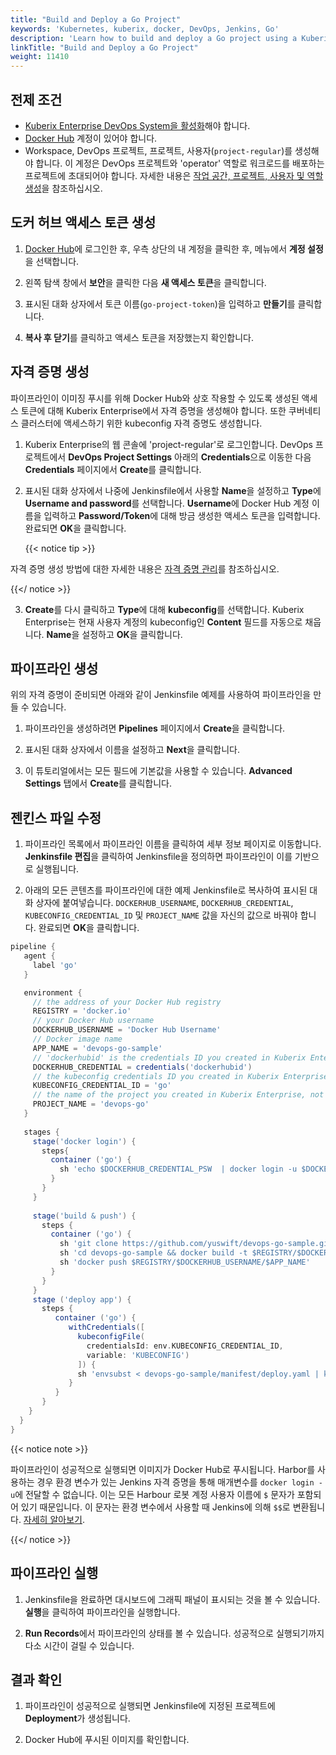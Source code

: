 ```yaml
---
title: "Build and Deploy a Go Project"
keywords: 'Kubernetes, kuberix, docker, DevOps, Jenkins, Go'
description: 'Learn how to build and deploy a Go project using a Kuberix Enterprise pipeline.'
linkTitle: "Build and Deploy a Go Project"
weight: 11410
---
```


## 전제 조건

- [Kuberix Enterprise DevOps System을 활성화](../../../pluggable-components/devops/)해야 합니다.
- [Docker Hub](https://hub.docker.com/) 계정이 있어야 합니다.
- Workspace, DevOps 프로젝트, 프로젝트, 사용자(`project-regular`)를 생성해야 합니다. 이 계정은 DevOps 프로젝트와 'operator' 역할로 워크로드를 배포하는 프로젝트에 초대되어야 합니다. 자세한 내용은 [작업 공간, 프로젝트, 사용자 및 역할 생성](../../../quick-start/create-workspace-and-project/)을 참조하십시오.

## 도커 허브 액세스 토큰 생성

1. [Docker Hub](https://hub.docker.com/)에 로그인한 후, 우측 상단의 내 계정을 클릭한 후, 메뉴에서 **계정 설정**을 선택합니다.

2. 왼쪽 탐색 창에서 **보안**을 클릭한 다음 **새 액세스 토큰**을 클릭합니다.

3. 표시된 대화 상자에서 토큰 이름(`go-project-token`)을 입력하고 **만들기**를 클릭합니다.

4. **복사 후 닫기**를 클릭하고 액세스 토큰을 저장했는지 확인합니다.

## 자격 증명 생성

파이프라인이 이미징 푸시를 위해 Docker Hub와 상호 작용할 수 있도록 생성된 액세스 토큰에 대해 Kuberix Enterprise에서 자격 증명을 생성해야 합니다. 또한 쿠버네티스 클러스터에 액세스하기 위한 kubeconfig 자격 증명도 생성합니다.

1. Kuberix Enterprise의 웹 콘솔에 'project-regular'로 로그인합니다. DevOps 프로젝트에서 **DevOps Project Settings** 아래의 **Credentials**으로 이동한 다음 **Credentials** 페이지에서 **Create**를 클릭합니다.

2. 표시된 대화 상자에서 나중에 Jenkinsfile에서 사용할 **Name**을 설정하고 **Type**에 **Username and password**를 선택합니다. **Username**에 Docker Hub 계정 이름을 입력하고 **Password/Token**에 대해 방금 생성한 액세스 토큰을 입력합니다. 완료되면 **OK**을 클릭합니다.

   {{< notice tip >}}

자격 증명 생성 방법에 대한 자세한 내용은 [자격 증명 관리](../../../devops-user-guide/how-to-use/devops-settings/credential-management/)를 참조하십시오.

   {{</ notice >}}

3. **Create**를 다시 클릭하고 **Type**에 대해 **kubeconfig**를 선택합니다. Kuberix Enterprise는 현재 사용자 계정의 kubeconfig인 **Content** 필드를 자동으로 채웁니다. **Name**을 설정하고 **OK**을 클릭합니다.

## 파이프라인 생성

위의 자격 증명이 준비되면 아래와 같이 Jenkinsfile 예제를 사용하여 파이프라인을 만들 수 있습니다.

1. 파이프라인을 생성하려면 **Pipelines** 페이지에서 **Create**을 클릭합니다.

2. 표시된 대화 상자에서 이름을 설정하고 **Next**을 클릭합니다.

3. 이 튜토리얼에서는 모든 필드에 기본값을 사용할 수 있습니다. **Advanced Settings** 탭에서 **Create**를 클릭합니다.

## 젠킨스 파일 수정

1. 파이프라인 목록에서 파이프라인 이름을 클릭하여 세부 정보 페이지로 이동합니다. **Jenkinsfile 편집**을 클릭하여 Jenkinsfile을 정의하면 파이프라인이 이를 기반으로 실행됩니다.

2. 아래의 모든 콘텐츠를 파이프라인에 대한 예제 Jenkinsfile로 복사하여 표시된 대화 상자에 붙여넣습니다. `DOCKERHUB_USERNAME`, `DOCKERHUB_CREDENTIAL`, `KUBECONFIG_CREDENTIAL_ID` 및 `PROJECT_NAME` 값을 자신의 값으로 바꿔야 합니다. 완료되면 **OK**을 클릭합니다.

  ```groovy
  pipeline {
     agent {
       label 'go'
     }

     environment {
       // the address of your Docker Hub registry
       REGISTRY = 'docker.io'
       // your Docker Hub username
       DOCKERHUB_USERNAME = 'Docker Hub Username'
       // Docker image name
       APP_NAME = 'devops-go-sample'
       // 'dockerhubid' is the credentials ID you created in Kuberix Enterprise with Docker Hub Access Token
       DOCKERHUB_CREDENTIAL = credentials('dockerhubid')
       // the kubeconfig credentials ID you created in Kuberix Enterprise
       KUBECONFIG_CREDENTIAL_ID = 'go'
       // the name of the project you created in Kuberix Enterprise, not the DevOps project name
       PROJECT_NAME = 'devops-go'
     }
   
     stages {
       stage('docker login') {
         steps{
           container ('go') {
             sh 'echo $DOCKERHUB_CREDENTIAL_PSW  | docker login -u $DOCKERHUB_CREDENTIAL_USR --password-stdin'
           }
         }
       }
   
       stage('build & push') {
         steps {
           container ('go') {
             sh 'git clone https://github.com/yuswift/devops-go-sample.git'
             sh 'cd devops-go-sample && docker build -t $REGISTRY/$DOCKERHUB_USERNAME/$APP_NAME .'
             sh 'docker push $REGISTRY/$DOCKERHUB_USERNAME/$APP_NAME'
           }
         }
       }
       stage ('deploy app') {
         steps {
            container ('go') {
               withCredentials([
                 kubeconfigFile(
                   credentialsId: env.KUBECONFIG_CREDENTIAL_ID,
                   variable: 'KUBECONFIG')
                 ]) {
                 sh 'envsubst < devops-go-sample/manifest/deploy.yaml | kubectl apply -f -'
               }
            }
         }
      }
    }
  }
  ```

   {{< notice note >}}

파이프라인이 성공적으로 실행되면 이미지가 Docker Hub로 푸시됩니다. Harbor를 사용하는 경우 환경 변수가 있는 Jenkins 자격 증명을 통해 매개변수를 `docker login -u`에 전달할 수 없습니다. 이는 모든 Harbour 로봇 계정 사용자 이름에 `$` 문자가 포함되어 있기 때문입니다. 이 문자는 환경 변수에서 사용할 때 Jenkins에 의해 `$$`로 변환됩니다. [자세히 알아보기](https://number1.co.za/rancher-cannot-use-harbor-robot-account-imagepullbackoff-pull-access-denied/).

   {{</ notice >}}

## 파이프라인 실행

1. Jenkinsfile을 완료하면 대시보드에 그래픽 패널이 표시되는 것을 볼 수 있습니다. **실행**을 클릭하여 파이프라인을 실행합니다.

2. **Run Records**에서 파이프라인의 상태를 볼 수 있습니다. 성공적으로 실행되기까지 다소 시간이 걸릴 수 있습니다.


## 결과 확인

1. 파이프라인이 성공적으로 실행되면 Jenkinsfile에 지정된 프로젝트에 **Deployment**가 생성됩니다.

2. Docker Hub에 푸시된 이미지를 확인합니다.
   
   
